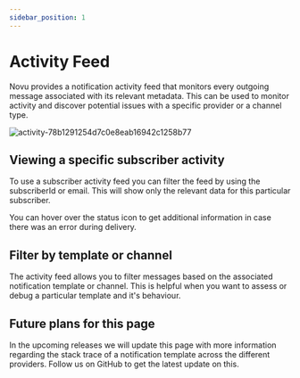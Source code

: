 ```yaml
---
sidebar_position: 1
---
```


# Activity Feed

Novu provides a notification activity feed that monitors every outgoing message associated with its relevant metadata.
This can be used to monitor activity and discover potential issues with a specific provider or a channel type.

![activity-78b1291254d7c0e8eab16942c1258b77](https://user-images.githubusercontent.com/58129377/194725584-cd1579d9-407a-4650-b008-a0d369f924b5.png)


## Viewing a specific subscriber activity

To use a subscriber activity feed you can filter the feed by using the subscriberId or email. This will show only the relevant data for this particular subscriber.

You can hover over the status icon to get additional information in case there was an error during delivery.

## Filter by template or channel

The activity feed allows you to filter messages based on the associated notification template or channel. This is helpful when you want to assess or debug a particular template and it's behaviour.

## Future plans for this page

In the upcoming releases we will update this page with more information regarding the stack trace of a notification template across the different providers. Follow us on GitHub to get the latest update on this.
